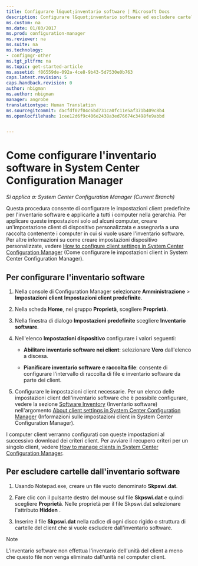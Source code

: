 ```yaml
---
title: Configurare l&quot;inventario software | Microsoft Docs
description: Configurare l&quot;inventario software ed escludere cartelle dall&quot;inventario software in Configuration Manager.
ms.custom: na
ms.date: 01/03/2017
ms.prod: configuration-manager
ms.reviewer: na
ms.suite: na
ms.technology:
- configmgr-other
ms.tgt_pltfrm: na
ms.topic: get-started-article
ms.assetid: f86559de-092a-4ce8-9b43-5d7530e0b763
caps.latest.revision: 5
caps.handback.revision: 0
author: nbigman
ms.author: nbigman
manager: angrobe
translationtype: Human Translation
ms.sourcegitcommit: dacfdf02f04c6bd731ca0fc11e5af371b409c8b4
ms.openlocfilehash: 1cee12d6f9c406e2438a3ed76674c3498fe9abbd


---
```

# <a name="how-to-configure-software-inventory-in-system-center-configuration-manager"></a>Come configurare l'inventario software in System Center Configuration Manager

*Si applica a: System Center Configuration Manager (Current Branch)*

 Questa procedura consente di configurare le impostazioni client predefinite per l'inventario software e applicarle a tutti i computer nella gerarchia. Per applicare queste impostazioni solo ad alcuni computer, creare un'impostazione client di dispositivo personalizzata e assegnarla a una raccolta contenente i computer in cui si vuole usare l'inventario software. Per altre informazioni su come creare impostazioni dispositivo personalizzate, vedere [How to configure client settings in System Center Configuration Manager](../../../../core/clients/deploy/configure-client-settings.md) (Come configurare le impostazioni client in System Center Configuration Manager).  

## <a name="to-configure-software-inventory"></a>Per configurare l'inventario software  

1.  Nella console di Configuration Manager selezionare **Amministrazione** > **Impostazioni client** **Impostazioni client predefinite**.  

4.  Nella scheda **Home**, nel gruppo **Proprietà**, scegliere **Proprietà**.  

5.  Nella finestra di dialogo **Impostazioni predefinite** scegliere **Inventario software**.  

6.  Nell'elenco **Impostazioni dispositivo** configurare i valori seguenti:  

    -   **Abilitare inventario software nei client**: selezionare **Vero** dall'elenco a discesa.  

    -   **Pianificare inventario software e raccolta file**: consente di configurare l'intervallo di raccolta di file e inventario software da parte dei client.   

7.  Configurare le impostazioni client necessarie. Per un elenco delle impostazioni client dell'inventario software che è possibile configurare, vedere la sezione [Software Inventory](../../../../core/clients/deploy/about-client-settings.md#software-inventory) (Inventario software) nell'argomento [About client settings in System Center Configuration Manager](../../../../core/clients/deploy/about-client-settings.md) (Informazioni sulle impostazioni client in System Center Configuration Manager).  

 I computer client verranno configurati con queste impostazioni al successivo download dei criteri client. Per avviare il recupero criteri per un singolo client, vedere [How to manage clients in System Center Configuration Manager](../../../../core/clients/manage/manage-clients.md).  


## <a name="to-exclude-folders-from-software-inventory"></a>Per escludere cartelle dall'inventario software  

1.  Usando Notepad.exe, creare un file vuoto denominato **Skpswi.dat**.  

2.  Fare clic con il pulsante destro del mouse sul file **Skpswi.dat** e quindi scegliere **Proprietà**. Nelle proprietà per il file Skpswi.dat selezionare l'attributo **Hidden** .  

3.  Inserire il file **Skpswi.dat** nella radice di ogni disco rigido o struttura di cartelle del client che si vuole escludere dall'inventario software.  

> [!NOTE]  
>  L'inventario software non effettua l'inventario dell'unità del client a meno che questo file non venga eliminato dall'unità nel computer client.


<!--HONumber=Jan17_HO1-->


